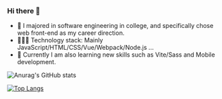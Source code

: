 ### Hi there 👋

- 🤗 I majored in software engineering in college, and specifically chose web front-end as my career direction.
- 👩🏻‍💻 Technology stack: Mainly JavaScript/HTML/CSS/Vue/Webpack/Node.js ...
- 👀 Currently I am also learning new skills such as Vite/Sass and Mobile development.

![Anurag's GitHub stats](https://github-readme-stats.vercel.app/api?username=shuchenzhao&show_icons=true&theme=radical)

[![Top Langs](https://github-readme-stats.vercel.app/api/top-langs/?username=shuchenzhao&layout=compact&theme=radical)](https://github.com/anuraghazra/github-readme-stats)

